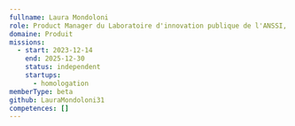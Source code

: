 ```yaml
---
fullname: Laura Mondoloni
role: Product Manager du Laboratoire d'innovation publique de l'ANSSI, incubateur de startups d'Etat
domaine: Produit
missions:
  - start: 2023-12-14
    end: 2025-12-30
    status: independent
    startups:
      - homologation
memberType: beta
github: LauraMondoloni31
competences: []
---
```

